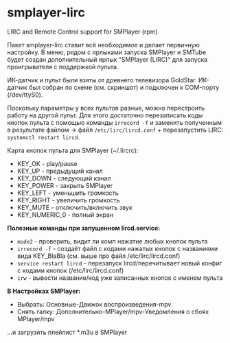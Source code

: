 # smplayer-lirc
LIRC and Remote Control support for SMPlayer (rpm)

Пакет smplayer-lirc ставит всё необходимое и делает первичную настройку. В меню, рядом с ярлыками запуска SMPlayer и SMTube будет создан дополнительный ярлык "SMPlayer (LIRC)" для запуска проигрывателя с поддержкой пульта.

ИК-датчик и пульт были взяты от древнего телевизора GoldStar. ИК-датчик был собран по схеме (см. скриншот) и подключен к COM-порту (/dev/ttyS0). 

Поскольку параметры у всех пультов разные, можно перестроить работу на другой пульт. Для этого достаточно перезаписать коды кнопок пульта с помощью команды `irrecord -f` и заменить полученным в результате файлом -> файл `/etc/lirc/lircd.conf` + перезапустить LIRC: `systemctl restart lircd`.

Карта кнопок пульта для SMPlayer (~/.lircrc):
+ KEY_OK - play/pause
+ KEY_UP - предыдущий канал
+ KEY_DOWN - следующий канал
+ KEY_POWER - закрыть SMPlayer
+ KEY_LEFT - уменьшить громкость
+ KEY_RIGHT - увеличить громкость
+ KEY_MUTE - отключить/включить звук
+ KEY_NUMERIC_0 - полный экран

**Полезные команды при запущенном lircd.service:**  
+ `mode2` - проверить, видит ли комп нажатие любых кнопок пульта  
+ `irrecord -f` - создаёт файл с кодами нажатых кнопок с названиями вида KEY_BlaBla (см. выше про файл /etc/lirc/lircd.conf)
+ `service restart lircd` - перезапуск lircd/перечитывает новый конфиг с кодами кнопок (/etc/lirc/lircd.conf)
+ `irw` - вывести название/код уже записанных кнопок с именем пульта

**В Настройках SMPlayer:**  
+ Выбрать: Основные-Движок воспроизведения-mpv  
+ Снять галку: Дополнительно-MPlayer/mpv-Уведомления о сбоях MPlayer/mpv

...и загрузить плейлист *.m3u в SMPlayer
